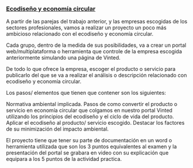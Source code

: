 ### [Ecodiseño y economía circular](https://santanaolmo.github.io/Ecodesign/)

A partir de las parejas del trabajo anterior, y las empresas escogidas de los sectores profesionales, vamos a realizar un proyecto un poco más ambicioso relacionado con el ecodiseño y economía circular.



Cada grupo, dentro de la medida de sus posibilidades, va a crear un portal web/multiplataforma o herramienta que controle de la empresa escogida anteriormente simulando una página de Vinted.



De todo lo que ofrece la empresa, escoger el producto o servicio para publicarlo del que se va a realizar el análisis o descripción relacionado con ecodiseño y economía circular.



Los pasos/ elementos que tienen que contener son los siguientes: 

Normativa ambiental implicada.
Pasos de como convertir el producto o servicio en economía circular que colgamos en nuestro portal Vinted utilizando los principios del ecodiseño y el ciclo de vida del producto.
Aplicar el ecodiseño al producto/ servicio escogido.
Destacar los factores de su minimización del impacto ambiental.


El proyecto tiene que tener su parte de documentación en un word o herramienta utilizada que son los 3 puntos equivalentes al examen y la presentación del portal se grabara en video con su explicación que equipara a los 5 puntos de la actividad practica.

